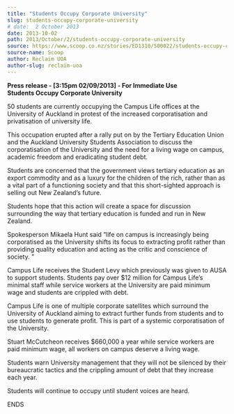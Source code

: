 ```yaml
---
title: "Students Occupy Corporate University"
slug: students-occupy-corporate-university
# date:  2 October 2013
date: 2013-10-02
path: 2013/October/2/students-occupy-corporate-university
source: https://www.scoop.co.nz/stories/ED1310/S00022/students-occupy-corporate-university.htm
source-name: Scoop
author: Reclaim UOA
author-slug: reclaim-uoa
---
```


<p><strong>Press release - [3:15pm 02/09/2013] - For Immediate
Use</strong><br><strong>Students Occupy Corporate
University</strong></p>

<p>50 students are currently occupying
the Campus Life offices at the University of Auckland in
protest of the increased corporatisation and privatisation
of university life.</p>

<p>This occupation erupted after a rally
put on by the Tertiary Education Union and the Auckland
University Students Association to discuss the
corporatisation of the University and the need for a living
wage on campus, academic freedom and eradicating student
debt.</p>

<p>Students are concerned that the government views
tertiary education as an export commodity and as a luxury
for the children of the rich, rather than as a vital part of
a functioning society and that this short-sighted approach
is selling out New Zealand’s future.</p>

<p>Students hope that
this action will create a space for discussion surrounding
the way that tertiary education is funded and run in New
Zealand.<p>

<p>Spokesperson Mikaela Hunt said “life on campus
is increasingly being corporatised as the University shifts
its focus to extracting profit rather than providing quality
education and acting as the critic and conscience of
society. ”</p>

<p>Campus Life receives the Student Levy which
previously was given to AUSA to support students. Students
pay over $12 million for Campus Life’s minimal staff 
while service workers at the University are paid minimum
wage and students are crippled with debt.<p>

<p>Campus Life is
one of multiple corporate satellites which surround the
University of Auckland aiming to extract further funds from
students and to use students to generate profit. This is
part of a systemic corporatisation of the
University.</p>

<p>Stuart McCutcheon receives $660,000 a year
while service workers are paid minimum wage, all workers on
campus deserve a living wage.</p>

<p>Students warn University
management  that they will not be silenced by their
bureaucratic tactics and the crippling amount of debt that
they increase each year.<p>

<p>Students will continue to occupy
until student voices are
heard.</p>

<p>ENDS</p>






<!--


